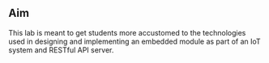## Aim

This lab is meant to get students more accustomed to the technologies used in designing and implementing an embedded module as part of an IoT system and RESTful API server.
